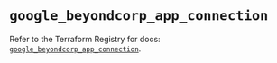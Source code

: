 # `google_beyondcorp_app_connection`

Refer to the Terraform Registry for docs: [`google_beyondcorp_app_connection`](https://registry.terraform.io/providers/hashicorp/google-beta/6.36.1/docs/resources/google_beyondcorp_app_connection).
